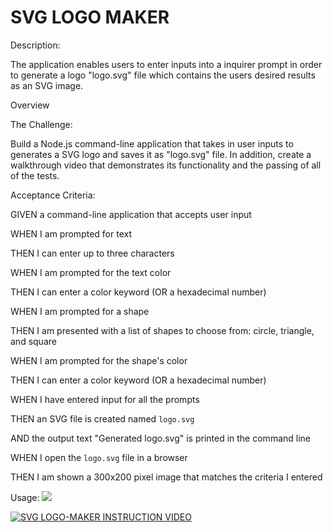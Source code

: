 # SVG LOGO MAKER
Description:

The application enables users to enter inputs into a inquirer prompt in order to generate a logo "logo.svg" file which contains the users desired results as an SVG image.

Overview

The Challenge:

Build a Node.js command-line application that takes in user inputs to generates a SVG logo and saves it as "logo.svg" file. In addition, create a walkthrough video that demonstrates its functionality and the passing of all of the tests.

Acceptance Criteria:

GIVEN a command-line application that accepts user input

WHEN I am prompted for text

THEN I can enter up to three characters

WHEN I am prompted for the text color

THEN I can enter a color keyword (OR a hexadecimal number)

WHEN I am prompted for a shape

THEN I am presented with a list of shapes to choose from: circle, triangle, and square

WHEN I am prompted for the shape's color

THEN I can enter a color keyword (OR a hexadecimal number)

WHEN I have entered input for all the prompts

THEN an SVG file is created named `logo.svg`

AND the output text "Generated logo.svg" is printed in the command line

WHEN I open the `logo.svg` file in a browser

THEN I am shown a 300x200 pixel image that matches the criteria I entered

Usage:
![](https://v3.danielmall.com/articles/svg-workflow-for-designers/svg.svg)

[![SVG LOGO-MAKER INSTRUCTION VIDEO](http:i.imgur.com/https://v3.danielmall.com/articles/svg-workflow-for-designers/svg.svg)](https://drive.google.com/file/d/1zKDm3_RNRF0xhl7HIcSfiNnQ_BCQhymY/view)
